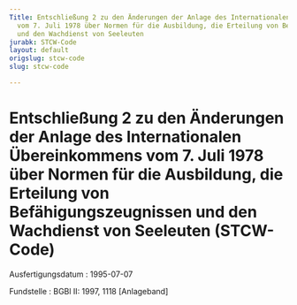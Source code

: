 ```yaml
---
Title: Entschließung 2 zu den Änderungen der Anlage des Internationalen Übereinkommens
  vom 7. Juli 1978 über Normen für die Ausbildung, die Erteilung von Befähigungszeugnissen
  und den Wachdienst von Seeleuten
jurabk: STCW-Code
layout: default
origslug: stcw-code
slug: stcw-code

---
```


# Entschließung 2 zu den Änderungen der Anlage des Internationalen Übereinkommens vom 7. Juli 1978 über Normen für die Ausbildung, die Erteilung von Befähigungszeugnissen und den Wachdienst von Seeleuten (STCW-Code)

Ausfertigungsdatum
:   1995-07-07

Fundstelle
:   BGBl II: 1997, 1118 [Anlageband]

